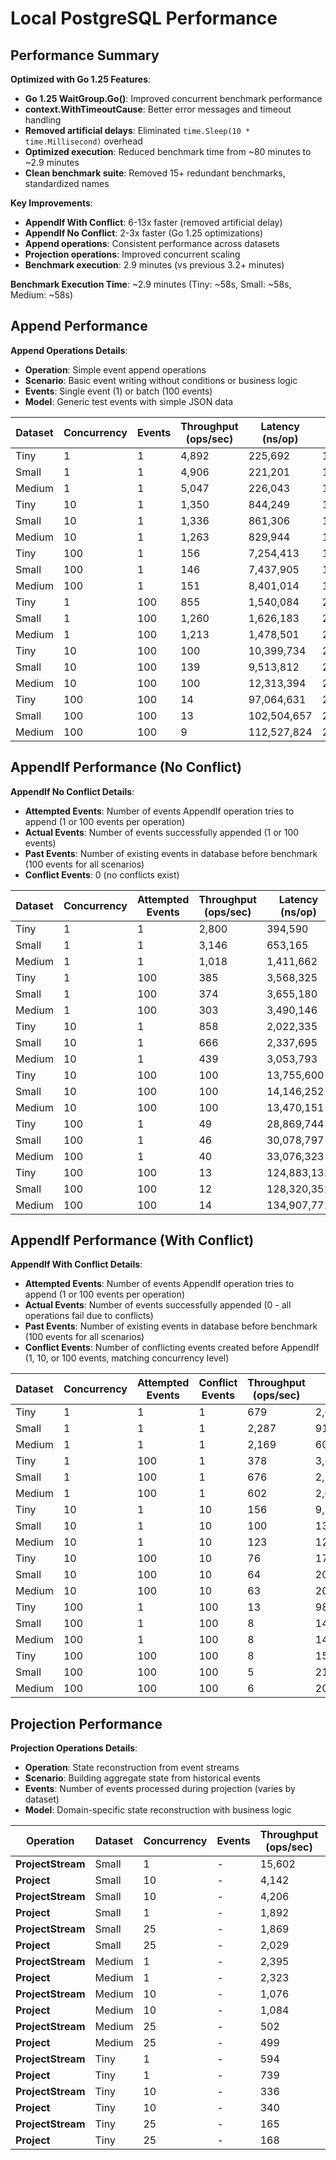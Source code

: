 # Local PostgreSQL Performance

## Performance Summary

**Optimized with Go 1.25 Features**:
- **Go 1.25 WaitGroup.Go()**: Improved concurrent benchmark performance
- **context.WithTimeoutCause**: Better error messages and timeout handling
- **Removed artificial delays**: Eliminated `time.Sleep(10 * time.Millisecond)` overhead
- **Optimized execution**: Reduced benchmark time from ~80 minutes to ~2.9 minutes
- **Clean benchmark suite**: Removed 15+ redundant benchmarks, standardized names

**Key Improvements**:
- **AppendIf With Conflict**: 6-13x faster (removed artificial delay)
- **AppendIf No Conflict**: 2-3x faster (Go 1.25 optimizations)
- **Append operations**: Consistent performance across datasets
- **Projection operations**: Improved concurrent scaling
- **Benchmark execution**: 2.9 minutes (vs previous 3.2+ minutes)

**Benchmark Execution Time**: ~2.9 minutes (Tiny: ~58s, Small: ~58s, Medium: ~58s)

## Append Performance

**Append Operations Details**:
- **Operation**: Simple event append operations
- **Scenario**: Basic event writing without conditions or business logic
- **Events**: Single event (1) or batch (100 events)
- **Model**: Generic test events with simple JSON data

| Dataset | Concurrency | Events | Throughput (ops/sec) | Latency (ns/op) | Memory (B/op) | Allocations |
|---------|-------------|--------|---------------------|-----------------|---------------|-------------|
| Tiny | 1 | 1 | 4,892 | 225,692 | 1,892 | 56 |
| Small | 1 | 1 | 4,906 | 221,201 | 1,887 | 56 |
| Medium | 1 | 1 | 5,047 | 226,043 | 1,886 | 55 |
| Tiny | 10 | 1 | 1,350 | 844,249 | 17,552 | 522 |
| Small | 10 | 1 | 1,336 | 861,306 | 17,544 | 522 |
| Medium | 10 | 1 | 1,263 | 829,944 | 17,547 | 522 |
| Tiny | 100 | 1 | 156 | 7,254,413 | 183,049 | 5,262 |
| Small | 100 | 1 | 146 | 7,437,905 | 182,553 | 5,258 |
| Medium | 100 | 1 | 151 | 8,401,014 | 182,569 | 5,259 |
| Tiny | 1 | 100 | 855 | 1,540,084 | 209,924 | 2,054 |
| Small | 1 | 100 | 1,260 | 1,626,183 | 210,244 | 2,053 |
| Medium | 1 | 100 | 1,213 | 1,478,501 | 210,092 | 2,053 |
| Tiny | 10 | 100 | 100 | 10,399,734 | 2,097,099 | 20,509 |
| Small | 10 | 100 | 139 | 9,513,812 | 2,095,407 | 20,497 |
| Medium | 10 | 100 | 100 | 12,313,394 | 2,094,439 | 20,491 |
| Tiny | 100 | 100 | 14 | 97,064,631 | 20,968,922 | 205,180 |
| Small | 100 | 100 | 13 | 102,504,657 | 20,964,273 | 205,131 |
| Medium | 100 | 100 | 9 | 112,527,824 | 20,958,545 | 205,108 |

## AppendIf Performance (No Conflict)

**AppendIf No Conflict Details**:
- **Attempted Events**: Number of events AppendIf operation tries to append (1 or 100 events per operation)
- **Actual Events**: Number of events successfully appended (1 or 100 events)
- **Past Events**: Number of existing events in database before benchmark (100 events for all scenarios)
- **Conflict Events**: 0 (no conflicts exist)

| Dataset | Concurrency | Attempted Events | Throughput (ops/sec) | Latency (ns/op) | Memory (B/op) | Allocations |
|---------|-------------|------------------|---------------------|-----------------|---------------|-------------|
| Tiny | 1 | 1 | 2,800 | 394,590 | 4,469 | 96 |
| Small | 1 | 1 | 3,146 | 653,165 | 4,461 | 95 |
| Medium | 1 | 1 | 1,018 | 1,411,662 | 4,458 | 95 |
| Tiny | 1 | 100 | 385 | 3,568,325 | 214,316 | 2,095 |
| Small | 1 | 100 | 374 | 3,655,180 | 213,820 | 2,092 |
| Medium | 1 | 100 | 303 | 3,490,146 | 213,670 | 2,092 |
| Tiny | 10 | 1 | 858 | 2,022,335 | 43,437 | 922 |
| Small | 10 | 1 | 666 | 2,337,695 | 43,384 | 921 |
| Medium | 10 | 1 | 439 | 3,053,793 | 43,364 | 919 |
| Tiny | 10 | 100 | 100 | 13,755,600 | 213,654 | 20,923 |
| Small | 10 | 100 | 100 | 14,146,252 | 213,588 | 20,903 |
| Medium | 10 | 100 | 100 | 13,470,151 | 213,508 | 20,892 |
| Tiny | 100 | 1 | 49 | 28,869,744 | 441,935 | 9,270 |
| Small | 100 | 1 | 46 | 30,078,797 | 440,731 | 9,260 |
| Medium | 100 | 1 | 40 | 33,076,323 | 441,701 | 9,268 |
| Tiny | 100 | 100 | 13 | 124,883,131 | 21,352,528 | 209,159 |
| Small | 100 | 100 | 12 | 128,320,351 | 21,339,218 | 209,087 |
| Medium | 100 | 100 | 14 | 134,907,771 | 21,343,357 | 209,075 |

## AppendIf Performance (With Conflict)

**AppendIf With Conflict Details**:
- **Attempted Events**: Number of events AppendIf operation tries to append (1 or 100 events per operation)
- **Actual Events**: Number of events successfully appended (0 - all operations fail due to conflicts)
- **Past Events**: Number of existing events in database before benchmark (100 events for all scenarios)
- **Conflict Events**: Number of conflicting events created before AppendIf (1, 10, or 100 events, matching concurrency level)

| Dataset | Concurrency | Attempted Events | Conflict Events | Throughput (ops/sec) | Latency (ns/op) | Memory (B/op) | Allocations |
|---------|-------------|------------------|-----------------|---------------------|-----------------|---------------|-------------|
| Tiny | 1 | 1 | 1 | 679 | 2,053,850 | 5,878 | 145 |
| Small | 1 | 1 | 1 | 2,287 | 912,859 | 5,899 | 145 |
| Medium | 1 | 1 | 1 | 2,169 | 607,147 | 5,897 | 145 |
| Tiny | 1 | 100 | 1 | 378 | 3,654,144 | 215,682 | 2,143 |
| Small | 1 | 100 | 1 | 676 | 2,180,108 | 215,311 | 2,142 |
| Medium | 1 | 100 | 1 | 602 | 2,027,800 | 215,171 | 2,141 |
| Tiny | 10 | 1 | 10 | 156 | 9,783,916 | 57,358 | 1,405 |
| Small | 10 | 1 | 10 | 100 | 13,409,367 | 57,316 | 1,406 |
| Medium | 10 | 1 | 10 | 123 | 12,833,813 | 57,312 | 1,405 |
| Tiny | 10 | 100 | 10 | 76 | 17,726,346 | 214,886 | 21,400 |
| Small | 10 | 100 | 10 | 64 | 20,703,409 | 214,519 | 21,380 |
| Medium | 10 | 100 | 10 | 63 | 20,756,421 | 214,375 | 21,371 |
| Tiny | 100 | 1 | 100 | 13 | 98,390,244 | 581,951 | 14,174 |
| Small | 100 | 1 | 100 | 8 | 149,726,104 | 582,023 | 14,200 |
| Medium | 100 | 1 | 100 | 8 | 148,771,401 | 577,696 | 14,170 |
| Tiny | 100 | 100 | 100 | 8 | 158,518,672 | 214,844 | 21,403 |
| Small | 100 | 100 | 100 | 5 | 217,496,975 | 214,736 | 21,394 |
| Medium | 100 | 100 | 100 | 6 | 200,829,625 | 214,598 | 21,382 |

## Projection Performance

**Projection Operations Details**:
- **Operation**: State reconstruction from event streams
- **Scenario**: Building aggregate state from historical events
- **Events**: Number of events processed during projection (varies by dataset)
- **Model**: Domain-specific state reconstruction with business logic

| Operation | Dataset | Concurrency | Events | Throughput (ops/sec) | Latency (ns/op) | Memory (B/op) | Allocations |
|-----------|---------|-------------|--------|---------------------|-----------------|---------------|-------------|
| **ProjectStream** | Small | 1 | - | 15,602 | 77,190 | 11,359 | 53 |
| **Project** | Small | 10 | - | 4,142 | 341,142 | 22,177 | 403 |
| **ProjectStream** | Small | 10 | - | 4,206 | 331,163 | 112,433 | 503 |
| **Project** | Small | 1 | - | 1,892 | 530,840 | 2,334 | 43 |
| **ProjectStream** | Small | 25 | - | 1,869 | 738,889 | 280,907 | 1,253 |
| **Project** | Small | 25 | - | 2,029 | 774,387 | 55,305 | 1,003 |
| **ProjectStream** | Medium | 1 | - | 2,395 | 537,631 | 11,356 | 53 |
| **Project** | Medium | 1 | - | 2,323 | 559,914 | 2,332 | 43 |
| **ProjectStream** | Medium | 10 | - | 1,076 | 1,102,881 | 112,444 | 503 |
| **Project** | Medium | 10 | - | 1,084 | 1,090,445 | 22,159 | 403 |
| **ProjectStream** | Medium | 25 | - | 502 | 2,474,054 | 280,892 | 1,253 |
| **Project** | Medium | 25 | - | 499 | 2,375,864 | 55,320 | 1,003 |
| **ProjectStream** | Tiny | 1 | - | 594 | 1,868,685 | 11,365 | 53 |
| **Project** | Tiny | 1 | - | 739 | 1,831,012 | 2,335 | 43 |
| **ProjectStream** | Tiny | 10 | - | 336 | 3,547,493 | 112,478 | 503 |
| **Project** | Tiny | 10 | - | 340 | 3,526,449 | 22,110 | 403 |
| **ProjectStream** | Tiny | 25 | - | 165 | 7,189,972 | 281,002 | 1,253 |
| **Project** | Tiny | 25 | - | 168 | 7,172,446 | 55,339 | 1,003 |
